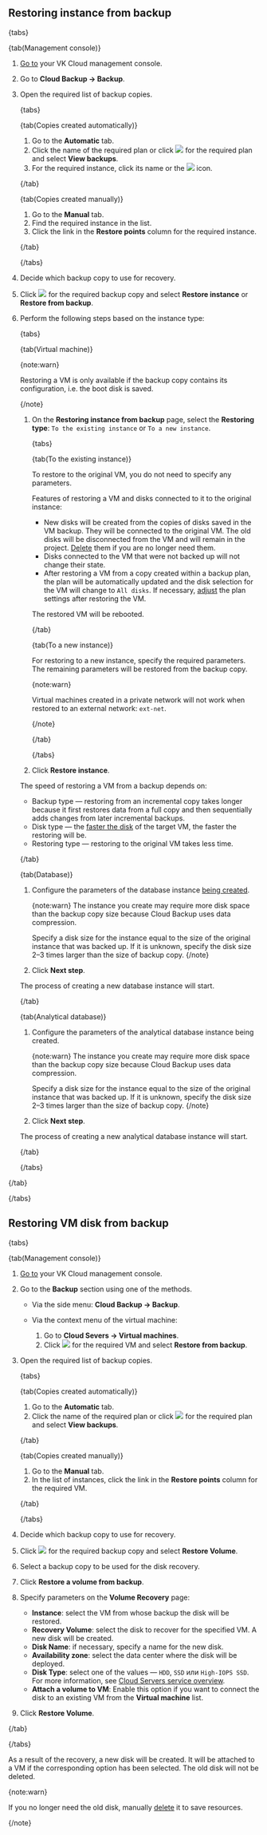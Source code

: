 ## Restoring instance from backup

{tabs}

{tab(Management console)}

1. [Go to](https://msk.cloud.vk.com/app/en/) your VK Cloud management console.
1. Go to **Cloud Backup → Backup**.
1. Open the required list of backup copies.

   {tabs}
   
   {tab(Copies created automatically)}
      
      1. Go to the **Automatic** tab.
      1. Click the name of the required plan or click ![ ](/en/assets/more-icon.svg "inline") for the required plan and select **View backups**.
      1. For the required instance, click its name or the ![ ](/en/assets/right-arrow-icon.svg "inline") icon.

   {/tab}
   
   {tab(Copies created manually)}
   
      1. Go to the **Manual** tab.
      1. Find the required instance in the list.
      1. Click the link in the **Restore points** column for the required instance.

   {/tab}
   
   {/tabs}

1. Decide which backup copy to use for recovery.
1. Click ![ ](/en/assets/more-icon.svg "inline") for the required backup copy and select **Restore instance** or **Restore from backup**.
1. Perform the following steps based on the instance type:

    {tabs}
    
    {tab(Virtual machine)}
        
    {note:warn}

    Restoring a VM is only available if the backup copy contains its configuration, i.e. the boot disk is saved.

    {/note}

    1. On the **Restoring instance from backup** page, select the **Restoring type**: `To the existing instance` or `To a new instance`.

         {tabs}

         {tab(To the existing instance)}

         To restore to the original VM, you do not need to specify any parameters.

         Features of restoring a VM and disks connected to it to the original instance:

         - New disks will be created from the copies of disks saved in the VM backup. They will be connected to the original VM. The old disks will be disconnected from the VM and will remain in the project. [Delete](/en/computing/iaas/instructions/volumes#deleting_disk) them if you are no longer need them.
         - Disks connected to the VM that were not backed up will not change their state.
         - After restoring a VM from a copy created within a backup plan, the plan will be automatically updated and the disk selection for the VM will change to `All disks`. If necessary, [adjust](../manage-backup-plan#edit_backup_plan) the plan settings after restoring the VM.

         The restored VM will be rebooted.

         {/tab}

         {tab(To a new instance)}

         For restoring to a new instance, specify the required parameters. The remaining parameters will be restored from the backup copy.

         {note:warn}

          Virtual machines created in a private network will not work when restored to an external network: `ext-net`.

         {/note}

         {/tab}
         
         {/tabs}

    1. Click **Restore instance**.

    The speed of restoring a VM from a backup depends on:

    - Backup type — restoring from an incremental copy takes longer because it first restores data from a full copy and then sequentially adds changes from later incremental backups.
    - Disk type — the [faster the disk](/en/computing/iaas/concepts/volume-sla) of the target VM, the faster the restoring will be.
    - Restoring type — restoring to the original VM takes less time.

    {/tab}

    {tab(Database)}
    
    1. Configure the parameters of the database instance [being created](/en/dbs/dbaas/instructions/create).

       {note:warn}
       The instance you create may require more disk space than the backup copy size because Cloud Backup uses data compression.

       Specify a disk size for the instance equal to the size of the original instance that was backed up. If it is unknown, specify the disk size 2–3 times larger than the size of backup copy.
       {/note}

    1. Click **Next step**.

    The process of creating a new database instance will start.

    {/tab}

    {tab(Analytical database)}
    
    1. Configure the parameters of the analytical database instance being created.

       {note:warn}
       The instance you create may require more disk space than the backup copy size because Cloud Backup uses data compression.

       Specify a disk size for the instance equal to the size of the original instance that was backed up. If it is unknown, specify the disk size 2–3 times larger than the size of backup copy.
       {/note}

    1. Click **Next step**.

    The process of creating a new analytical database instance will start.

    {/tab}
    
    {/tabs}

{/tab}

{/tabs}

## Restoring VM disk from backup

{tabs}

{tab(Management console)}

1. [Go to](https://msk.cloud.vk.com/app/en/) your VK Cloud management console.
1. Go to the **Backup** section using one of the methods.

   - Via the side menu: **Cloud Backup → Backup**.

   - Via the context menu of the virtual machine:

      1. Go to **Cloud Severs → Virtual machines**.
      1. Click ![ ](/en/assets/more-icon.svg "inline") for the required VM and select **Restore from backup**.

1. Open the required list of backup copies.

   {tabs}
   
   {tab(Copies created automatically)}
      
      1. Go to the **Automatic** tab.
      1. Click the name of the required plan or click ![ ](/en/assets/more-icon.svg "inline") for the required plan and select **View backups**.

   {/tab}
   
   {tab(Copies created manually)}
   
      1. Go to the **Manual** tab.
      1. In the list of instances, click the link in the **Restore points** column for the required VM.

   {/tab}

   {/tabs}

1. Decide which backup copy to use for recovery.
1. Click ![ ](/en/assets/more-icon.svg "inline") for the required backup copy and select **Restore Volume**.
1. Select a backup copy to be used for the disk recovery.
1. Click **Restore a volume from backup**.
1. Specify parameters on the **Volume Recovery** page:

   - **Instance**: select the VM from whose backup the disk will be restored.
   - **Recovery Volume**: select the disk to recover for the specified VM. A new disk will be created.
   - **Disk Name**: if necessary, specify a name for the new disk.
   - **Availability zone**: select the data center where the disk will be deployed.
   - **Disk Type**: select one of the values — `HDD`, `SSD` или `High-IOPS SSD`. For more information, see [Cloud Servers service overview](/en/computing/iaas/concepts/about#disks).
   - **Attach a volume to VM**: Enable this option if you want to connect the disk to an existing VM from the **Virtual machine** list.

1. Click **Restore Volume**.

{/tab}

{/tabs}

As a result of the recovery, a new disk will be created. It will be attached to a VM if the corresponding option has been selected. The old disk will not be deleted.

{note:warn}

If you no longer need the old disk, manually [delete](/en/computing/iaas/instructions/volumes#deleting_disk) it to save resources.

{/note}

